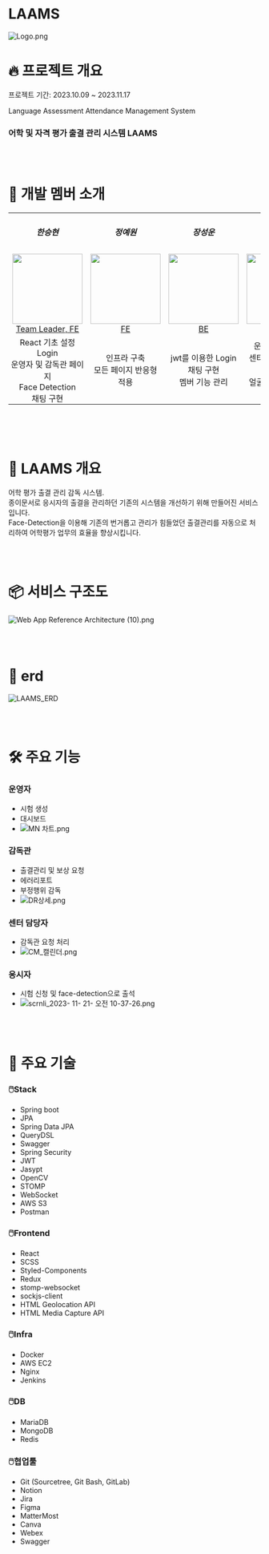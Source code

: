 # LAAMS
![Logo.png](https://prod-files-secure.s3.us-west-2.amazonaws.com/ff2c16f8-90c0-45c4-a8bb-51a77b465f91/cfd5c3ed-1aae-4335-8bbe-0496d4b8c40c/Logo.png)
# 🔥 프로젝트 개요

프로젝트 기간: 2023.10.09 ~ 2023.11.17 <br> 

Language Assessment Attendance Management System <br>
### 어학 및 자격 평가 출결 관리 시스템 LAAMS 

<br><br>

# 🙂 개발 멤버 소개

<table>
    <tr>
      <td align="center">
        <h5>한승현</h5>
      </td>
      <td align="center">
        <h5>정예원</h5>
      </td>
      <td align="center">
        <h5>장성운</h5>
      </td>
      <td align="center">
        <h5>공익규</h5>
      </td>
      <td align="center">
        <h5>김현지</h5>
      </td>
      <td align="center">
        <h5>박단비</h5>
      </td>
    </tr>
    <tr>
        <td height="140px" align="center"> <a href="https://github.com/SeungHyunH">
            <img src="https://avatars.githubusercontent.com/SeungHyunH" width="140px" /> <br>Team Leader, FE</a></td>
        <td height="140px" align="center"> <a href="https://github.com/yewon830">
            <img src="https://avatars.githubusercontent.com/yewon830" width="140px" /> <br>FE</a></td>
        <td height="140px" align="center"> <a href="https://github.com/seong-un">
            <img src="https://avatars.githubusercontent.com/seong-un" width="140px" /> <br>BE</a></td>
        <td height="140px" align="center"> <a href="https://github.com/Going9">
            <img src="https://avatars.githubusercontent.com/Going9" width="140px" /> <br>BE</a></td>
        <td height="140px" align="center"> <a href="https://github.com/hjhj-kk">
            <img src="https://avatars.githubusercontent.com/hjkasd" width="140px" /> <br>BE</a></td>
        <td height="140px" align="center"> <a href="https://github.com/pdanbi00">
            <img src="https://avatars.githubusercontent.com/pdanbi00" width="140px" /> <br>BE</a></td>        
    </tr>
    <tr>
      <td align="center" style="padding: 0px">
        React 기초 설정<br>Login<br>운영자 및 감독관 페이지<br>Face Detection<br>채팅 구현
      </td>
      <td align="center">
        인프라 구축<br>모든 페이지 반응형 적용
      </td>
      <td align="center">
        jwt를 이용한 Login<br>채팅 구현<br>멤버 기능 관리
      </td>
      <td align="center">
        운영자 기능 관리<br>센터 담당자 기능 관리<br>얼굴 인식 및 일치율 비교 기능
      </td>
      <td align="center">
        감독관 기능 관리<br>센터 담당자 기능 관리
      </td>
      <td align="center">
        공지사항 관리<br>대시보드 기능 관리
      </td>    
    </tr>
</table>

<br>
<br>
<br>

# 📜 LAAMS 개요

어학 평가 출결 관리 감독 시스템.<br>
종이문서로 응시자의 출결을 관리하던 기존의 시스템을 개선하기 위해 만들어진 서비스 입니다.<br>
Face-Detection을 이용해 기존의 번거롭고 관리가 힘들었던 출결관리를 자동으로 처리하여 어학평가 업무의 효율을 향상시킵니다.

<br>
<br>

# 📦 서비스 구조도

![Web App Reference Architecture (10).png](https://prod-files-secure.s3.us-west-2.amazonaws.com/ff2c16f8-90c0-45c4-a8bb-51a77b465f91/af62b45b-e017-4807-a903-e83eb1edd07f/Web_App_Reference_Architecture_(10).png)

<br>
<br>

# 🌊 erd

![LAAMS_ERD](https://github.com/Going9/LAAMS/assets/105552606/716bf142-b567-4236-9081-f6fed1c6203b)

<br>
<br>

# 🛠️ 주요 기능

### 운영자 
+ 시험 생성
+ 대시보드
+ ![MN 차트.png](https://prod-files-secure.s3.us-west-2.amazonaws.com/ff2c16f8-90c0-45c4-a8bb-51a77b465f91/5db42ada-0e65-4574-a8cd-228872a81451/MN_%EC%B0%A8%ED%8A%B8.png)

### 감독관
+ 출결관리 및 보상 요청
+ 에러리포트
+ 부정행위 감독
+ ![DR상세.png](https://prod-files-secure.s3.us-west-2.amazonaws.com/ff2c16f8-90c0-45c4-a8bb-51a77b465f91/cc89dfec-0505-4ffc-92b2-f69a7a74f883/DR%EC%83%81%EC%84%B8.png)

### 센터 담당자 
+ 감독관 요청 처리
+ ![CM_캘린더.png](https://prod-files-secure.s3.us-west-2.amazonaws.com/ff2c16f8-90c0-45c4-a8bb-51a77b465f91/5c8bdffa-bcca-47a5-9ae3-b54fa7c2662c/CM_%EC%BA%98%EB%A6%B0%EB%8D%94.png)

### 응시자
+ 시험 신청 및 face-detection으로 출석
+ ![scrnli_2023- 11- 21- 오전 10-37-26.png](https://prod-files-secure.s3.us-west-2.amazonaws.com/ff2c16f8-90c0-45c4-a8bb-51a77b465f91/6f144faf-c62f-4ff0-81a7-408c9d05657a/scrnli_2023-_11-_21-_%EC%98%A4%EC%A0%84_10-37-26.png)


<br>
<br>

# 🔧 주요 기술

### 🖱️Stack

+ Spring boot
+ JPA
+ Spring Data JPA
+ QueryDSL
+ Swagger
+ Spring Security
+ JWT
+ Jasypt
+ OpenCV
+ STOMP
+ WebSocket
+ AWS S3
+ Postman

### 🖱️Frontend

+ React
+ SCSS
+ Styled-Components
+ Redux
+ stomp-websocket
+ sockjs-client
+ HTML Geolocation API
+ HTML Media Capture API

### 🖱️Infra

+ Docker
+ AWS EC2
+ Nginx
+ Jenkins

### 🖱️DB

+ MariaDB
+ MongoDB
+ Redis

### 🖱️협업툴

+ Git (Sourcetree, Git Bash, GitLab)
+ Notion
+ Jira
+ Figma
+ MatterMost
+ Canva
+ Webex
+ Swagger

<br>
<br>
